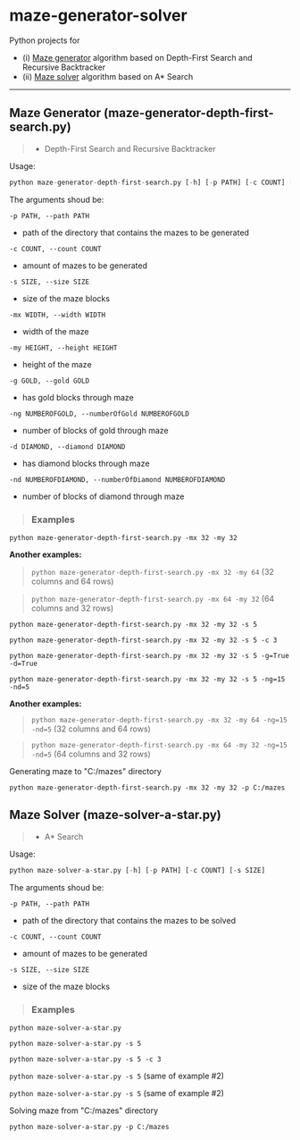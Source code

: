 # maze-generator-solver
Python projects for
* (i) [Maze generator](#maze-generator) algorithm based on Depth-First Search and Recursive Backtracker
* (ii) [Maze solver](#maze-solver) algorithm based on A* Search

---

<a name="maze-generator"></a>
## Maze Generator (maze-generator-depth-first-search.py)
> - Depth-First Search and Recursive Backtracker

Usage:
```python
python maze-generator-depth-first-search.py [-h] [-p PATH] [-c COUNT] [-s SIZE] -mx WIDTH -my HEIGHT [-g GOLD] [-ng NUMBEROFGOLD] [-d DIAMOND] [-nd NUMBEROFDIAMOND]
```

The arguments shoud be:

```-p PATH, --path PATH```
* path of the directory that contains the mazes to be generated

```-c COUNT, --count COUNT```
* amount of mazes to be generated
    
```-s SIZE, --size SIZE```
* size of the maze blocks

```-mx WIDTH, --width WIDTH```
* width of the maze

```-my HEIGHT, --height HEIGHT```
* height of the maze

```-g GOLD, --gold GOLD```
* has gold blocks through maze

```-ng NUMBEROFGOLD, --numberOfGold NUMBEROFGOLD```
* number of blocks of gold through maze

```-d DIAMOND, --diamond DIAMOND```
* has diamond blocks through maze

```-nd NUMBEROFDIAMOND, --numberOfDiamond NUMBEROFDIAMOND```
* number of blocks of diamond through maze

> ### Examples

```python maze-generator-depth-first-search.py -mx 32 -my 32```

**Another examples:**

> ```python maze-generator-depth-first-search.py -mx 32 -my 64``` (32 columns and 64 rows)

> ```python maze-generator-depth-first-search.py -mx 64 -my 32``` (64 columns and 32 rows)

```python maze-generator-depth-first-search.py -mx 32 -my 32 -s 5```

```python maze-generator-depth-first-search.py -mx 32 -my 32 -s 5 -c 3```

```python maze-generator-depth-first-search.py -mx 32 -my 32 -s 5 -g=True -d=True```

```python maze-generator-depth-first-search.py -mx 32 -my 32 -s 5 -ng=15 -nd=5```

**Another examples:**

> ```python maze-generator-depth-first-search.py -mx 32 -my 64 -ng=15 -nd=5``` (32 columns and 64 rows)

> ```python maze-generator-depth-first-search.py -mx 64 -my 32 -ng=15 -nd=5``` (64 columns and 32 rows)

Generating maze to "C:/mazes" directory

```python maze-generator-depth-first-search.py -mx 32 -my 32 -p C:/mazes```

<a name="maze-solver"></a>
## Maze Solver (maze-solver-a-star.py)
> - A* Search

Usage:
```python
python maze-solver-a-star.py [-h] [-p PATH] [-c COUNT] [-s SIZE]
```

The arguments shoud be:

```-p PATH, --path PATH```
* path of the directory that contains the mazes to be solved

```-c COUNT, --count COUNT```
* amount of mazes to be generated

```-s SIZE, --size SIZE```
* size of the maze blocks

> ### Examples

```python maze-solver-a-star.py```

```python maze-solver-a-star.py -s 5```

```python maze-solver-a-star.py -s 5 -c 3```

```python maze-solver-a-star.py -s 5``` (same of example #2)

```python maze-solver-a-star.py -s 5``` (same of example #2)

Solving maze from "C:/mazes" directory

```python maze-solver-a-star.py -p C:/mazes```
